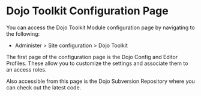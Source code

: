 # Dojo Toolkit Configuration Page #

You can access the Dojo Toolkit Module configuration page by navigating to the following:

  * Administer > Site configuration > Dojo Toolkit

The first page of the configuration page is the Dojo Config and Editor Profiles. These allow you to customize the settings and associate them to an access roles.

Also accessible from this page is the Dojo Subversion Repository where you can check out the latest code.